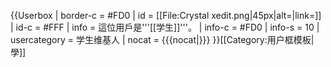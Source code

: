 {{Userbox
| border-c = #FD0
| id   = [[File:Crystal xedit.png|45px|alt=|link=]]
| id-c = #FFF
| info   = 這位用戶是'''[[学生]]'''。
| info-c = #FD0
| info-s = 10
| usercategory = 学生维基人
| nocat = {{{nocat|}}}
}}<noinclude>[[Category:用户框模板|學]]</noinclude>